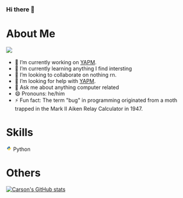 ### Hi there 👋

<!--**carson-coder/carson-coder** is a ✨ _special_ ✨ repository because its `README.md` (this file) appears on your GitHub profile.!--->

# About Me

[![](https://dcbadge.vercel.app/api/shield/619873397874360370)](https://discord.gg/gXRMz4Y8mb)

- 🔭 I’m currently working on [YAPM](https://github.com/carson-coder/Yet-Another-Python-Module).
- 🌱 I’m currently learning anything I find intersting
- 👯 I’m looking to collaborate on nothing rn.
- 🤔 I’m looking for help with [YAPM](https://github.com/carson-coder/Yet-Another-Python-Module).
- 💬 Ask me about anything computer related
- 😄 Pronouns: he/him
- ⚡ Fun fact: The term "bug" in programming originated from a moth trapped in the Mark II Aiken Relay Calculator in 1947.

# Skills
<img height="15" src="https://raw.githubusercontent.com/github/explore/80688e429a7d4ef2fca1e82350fe8e3517d3494d/topics/python/python.png"> Python

# Others

[![Carson's GitHub stats](https://github-readme-stats.vercel.app/api?username=carson-coder&theme=tokyonight&show_icons=true)](https://github.com/anuraghazra/github-readme-stats)
